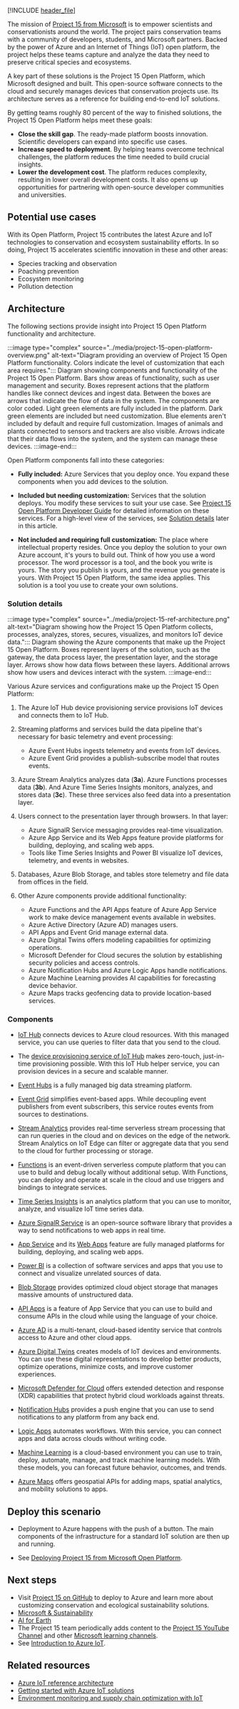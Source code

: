 [!INCLUDE [header_file](../../../includes/sol-idea-header.md)]

The mission of [Project 15 from Microsoft][Project 15 from Microsoft] is to empower scientists and conservationists around the world. The project pairs conservation teams with a community of developers, students, and Microsoft partners. Backed by the power of Azure and an Internet of Things (IoT) open platform, the project helps these teams capture and analyze the data they need to preserve critical species and ecosystems.

A key part of these solutions is the Project 15 Open Platform, which Microsoft designed and built. This open-source software connects to the cloud and securely manages devices that conservation projects use. Its architecture serves as a reference for building end-to-end IoT solutions.

By getting teams roughly 80 percent of the way to finished solutions, the Project 15 Open Platform helps meet these goals:

- **Close the skill gap**. The ready-made platform boosts innovation. Scientific developers can expand into specific use cases.
- **Increase speed to deployment**. By helping teams overcome technical challenges, the platform reduces the time needed to build crucial insights.
- **Lower the development cost**. The platform reduces complexity, resulting in lower overall development costs. It also opens up opportunities for partnering with open-source developer communities and universities.

## Potential use cases

With its Open Platform, Project 15 contributes the latest Azure and IoT technologies to conservation and ecosystem sustainability efforts. In so doing, Project 15 accelerates scientific innovation in these and other areas:

- Species tracking and observation
- Poaching prevention
- Ecosystem monitoring
- Pollution detection

## Architecture

The following sections provide insight into Project 15 Open Platform functionality and architecture.

:::image type="complex" source="../media/project-15-open-platform-overview.png" alt-text="Diagram providing an overview of Project 15 Open Platform functionality. Colors indicate the level of customization that each area requires.":::
Diagram showing components and functionality of the Project 15 Open Platform. Bars show areas of functionality, such as user management and security. Boxes represent actions that the platform handles like connect devices and ingest data. Between the boxes are arrows that indicate the flow of data in the system. The components are color coded. Light green elements are fully included in the platform. Dark green elements are included but need customization. Blue elements aren't included by default and require full customization. Images of animals and plants connected to sensors and trackers are also visible. Arrows indicate that their data flows into the system, and the system can manage these devices.
:::image-end:::

Open Platform components fall into these categories:

- **Fully included:** Azure Services that you deploy once. You expand these components when you add devices to the solution.

- **Included but needing customization:** Services that the solution deploys. You modify these services to suit your use case. See [Project 15 Open Platform Developer Guide][Project 15 Open Platform Developer Guide] for detailed information on these services. For a high-level view of the services, see [Solution details][Solution details] later in this article.

- **Not included and requiring full customization:** The place where intellectual property resides. Once you deploy the solution to your own Azure account, it's yours to build out. Think of how you use a word processor. The word processor is a tool, and the book you write is yours. The story you publish is yours, and the revenue you generate is yours. With Project 15 Open Platform, the same idea applies. This solution is a tool you use to create your own solutions.

### Solution details

:::image type="complex" source="../media/project-15-ref-architecture.png" alt-text="Diagram showing how the Project 15 Open Platform collects, processes, analyzes, stores, secures, visualizes, and monitors IoT device data.":::
Diagram showing the Azure components that make up the Project 15 Open Platform. Boxes represent layers of the solution, such as the gateway, the data process layer, the presentation layer, and the storage layer. Arrows show how data flows between these layers. Additional arrows show how users and devices interact with the system.
:::image-end:::

Various Azure services and configurations make up the Project 15 Open Platform:

1. The Azure IoT Hub device provisioning service provisions IoT devices and connects them to IoT Hub.

1. Streaming platforms and services build the data pipeline that's necessary for basic telemetry and event processing:

   - Azure Event Hubs ingests telemetry and events from IoT devices.
   - Azure Event Grid provides a publish-subscribe model that routes events.

1. Azure Stream Analytics analyzes data (**3a**). Azure Functions processes data (**3b**). And Azure Time Series Insights monitors, analyzes, and stores data (**3c**). These three services also feed data into a presentation layer.

1. Users connect to the presentation layer through browsers. In that layer:

   - Azure SignalR Service messaging provides real-time visualization.
   - Azure App Service and its Web Apps feature provide platforms for building, deploying, and scaling web apps.
   - Tools like Time Series Insights and Power BI visualize IoT devices, telemetry, and events in websites.

1. Databases, Azure Blob Storage, and tables store telemetry and file data from offices in the field.

1. Other Azure components provide additional functionality:

   - Azure Functions and the API Apps feature of Azure App Service work to make device management events available in websites.
   - Azure Active Directory (Azure AD) manages users.
   - API Apps and Event Grid manage external data.
   - Azure Digital Twins offers modeling capabilities for optimizing operations.
   - Microsoft Defender for Cloud secures the solution by establishing security policies and access controls.
   - Azure Notification Hubs and Azure Logic Apps handle notifications.
   - Azure Machine Learning provides AI capabilities for forecasting device behavior.
   - Azure Maps tracks geofencing data to provide location-based services.

### Components

- [IoT Hub][IoT Hub] connects devices to Azure cloud resources. With this managed service, you can use queries to filter data that you send to the cloud.

- The [device provisioning service of IoT Hub][device provisioning service of IoT Hub] makes zero-touch, just-in-time provisioning possible. With this IoT Hub helper service, you can provision devices in a secure and scalable manner.

- [Event Hubs][Event Hubs] is a fully managed big data streaming platform.

- [Event Grid][Event Grid] simplifies event-based apps. While decoupling event publishers from event subscribers, this service routes events from sources to destinations.

- [Stream Analytics][Stream Analytics] provides real-time serverless stream processing that can run queries in the cloud and on devices on the edge of the network. Stream Analytics on IoT Edge can filter or aggregate data that you send to the cloud for further processing or storage.

- [Functions][Functions] is an event-driven serverless compute platform that you can use to build and debug locally without additional setup. With Functions, you can deploy and operate at scale in the cloud and use triggers and bindings to integrate services.

- [Time Series Insights][Time Series Insights] is an analytics platform that you can use to monitor, analyze, and visualize IoT time series data.

- [Azure SignalR Service][Azure SignalR Service] is an open-source software library that provides a way to send notifications to web apps in real time.

- [App Service][App Service] and its [Web Apps][Web Apps] feature are fully managed platforms for building, deploying, and scaling web apps.

- [Power BI][Power BI] is a collection of software services and apps that you use to connect and visualize unrelated sources of data.

- [Blob Storage][Blob Storage] provides optimized cloud object storage that manages massive amounts of unstructured data.

- [API Apps][API Apps] is a feature of App Service that you can use to build and consume APIs in the cloud while using the language of your choice.

- [Azure AD][Azure AD] is a multi-tenant, cloud-based identity service that controls access to Azure and other cloud apps.

- [Azure Digital Twins][Azure Digital Twins] creates models of IoT devices and environments. You can use these digital representations to develop better products, optimize operations, minimize costs, and improve customer experiences.

- [Microsoft Defender for Cloud][Azure Defender] offers extended detection and response (XDR) capabilities that protect hybrid cloud workloads against threats.

- [Notification Hubs][Notification Hubs] provides a push engine that you can use to send notifications to any platform from any back end.

- [Logic Apps][Logic Apps] automates workflows. With this service, you can connect apps and data across clouds without writing code.

- [Machine Learning][Machine Learning] is a cloud-based environment you can use to train, deploy, automate, manage, and track machine learning models. With these models, you can forecast future behavior, outcomes, and trends.

- [Azure Maps][Azure Maps] offers geospatial APIs for adding maps, spatial analytics, and mobility solutions to apps.

## Deploy this scenario

- Deployment to Azure happens with the push of a button. The main components of the infrastructure for a standard IoT solution are then up and running.

- See [Deploying Project 15 from Microsoft Open Platform][Deploying Project 15 from Microsoft Open Platform].

## Next steps

- Visit [Project 15 on GitHub][Project 15 on GitHub] to deploy to Azure and learn more about customizing conservation and ecological sustainability solutions.
- [Microsoft & Sustainability][Microsoft & Sustainability]
- [AI for Earth][AI for Earth]
- The Project 15 team periodically adds content to the [Project 15 YouTube Channel][Project 15 YouTube Channel] and other [Microsoft learning channels][Microsoft learning channels].
- See [Introduction to Azure IoT][Introduction to Azure IoT].

## Related resources

- [Azure IoT reference architecture](/azure/architecture/reference-architectures/iot)
- [Getting started with Azure IoT solutions](/azure/architecture/reference-architectures/iot/iot-architecture-overview)
- [Environment monitoring and supply chain optimization with IoT](/azure/architecture/solution-ideas/articles/environment-monitoring-and-supply-chain-optimization)

[AI for Earth]: https://www.microsoft.com/ai/ai-for-earth
[API Apps]: https://azure.microsoft.com/services/app-service/api/
[App Service]: https://azure.microsoft.com/services/app-service/
[Azure AD]: /azure/active-directory/fundamentals/active-directory-whatis
[Azure Defender]: https://azure.microsoft.com/services/azure-defender/
[Azure Digital Twins]: https://azure.microsoft.com/services/digital-twins/
[Azure Maps]: https://azure.microsoft.com/services/azure-maps/
[Azure SignalR Service]: /aspnet/signalr/overview/getting-started/introduction-to-signalr
[Blob Storage]: /azure/storage/blobs/storage-blobs-introduction
[Deploying Project 15 from Microsoft Open Platform]: https://microsoft.github.io/project15/Deploy/Deployment.html
[device provisioning service of IoT Hub]: /azure/iot-dps/
[Event Hubs]: /azure/event-hubs/event-hubs-about
[Event Grid]: https://azure.microsoft.com/services/event-grid/
[Functions]: https://azure.microsoft.com/services/functions/
[Introduction to Azure IoT]: /learn/paths/introduction-to-azure-iot/
[IoT Hub]: https://azure.microsoft.com/services/iot-hub/
[Logic Apps]: https://azure.microsoft.com/services/logic-apps/
[Machine Learning]: /azure/machine-learning/overview-what-is-azure-ml
[Microsoft learning channels]: /learn/
[Microsoft & Sustainability]: https://www.microsoft.com/sustainability
[Notification Hubs]: /azure/notification-hubs/notification-hubs-push-notification-overview
[Power BI]: /power-bi/fundamentals/power-bi-overview
[Project 15 on GitHub]: https://aka.ms/project15code
[Project 15 from Microsoft]: https://aka.ms/project15
[Project 15 Open Platform Developer Guide]: https://microsoft.github.io/project15/Developer-Guide/DeveloperGuide.html
[Project 15 YouTube Channel]: https://aka.ms/project15video
[Solution details]: #solution-details
[Stream Analytics]: https://azure.microsoft.com/services/stream-analytics
[Time Series Insights]: https://azure.microsoft.com/services/time-series-insights/
[Web Apps]: https://azure.microsoft.com/services/app-service/web/
